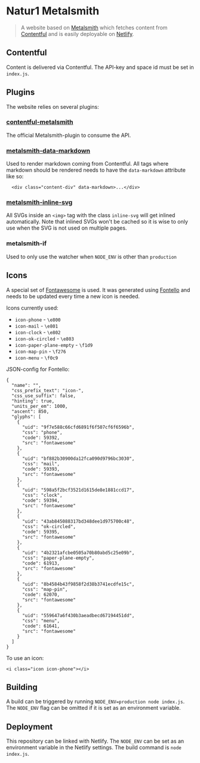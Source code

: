 # Natur1 Metalsmith
> A website based on [Metalsmith](http://www.metalsmith.io/) which fetches content from [Contentful](http://contentful.io) and is easily deployable on [Netlify](http://netlify.com).

## Contentful
Content is delivered via Contentful. The API-key and space id must be set in `index.js`.

## Plugins
The website relies on several plugins:
### [contentful-metalsmith](https://github.com/contentful/contentful-metalsmith)
The official Metalsmith-plugin to consume the API.
### [metalsmith-data-markdown](https://github.com/majodev/metalsmith-data-markdown)
Used to render markdown coming from Contentful. All tags where markdown should be rendered needs to have the `data-markdown` attribute like so:
```
  <div class="content-div" data-markdown>...</div>
```
### [metalsmith-inline-svg](https://github.com/meatysolutions/metalsmith-inline-svg)
All SVGs inside an `<img>` tag with the class `inline-svg` will get inlined automatically. Note that inlined SVGs won't be cached so it is wise to only use when the SVG is not used on multiple pages.
### metalsmith-if
Used to only use the watcher when `NODE_ENV` is other than `production`

## Icons
A special set of [Fontawesome](http://fontawesome.io/) is used. It was generated using [Fontello](http://fontello.com/) and needs to be updated every time a new icon is needed.

Icons currently used:
- `icon-phone` - `\e800`
- `icon-mail` - `\e801`
- `icon-clock` - `\e802`
- `icon-ok-circled` - `\e803`
- `icon-paper-plane-empty` - `\f1d9`
- `icon-map-pin` - `\f276`
- `icon-menu` - `\f0c9`

JSON-config for Fontello:
```
{
  "name": "",
  "css_prefix_text": "icon-",
  "css_use_suffix": false,
  "hinting": true,
  "units_per_em": 1000,
  "ascent": 850,
  "glyphs": [
    {
      "uid": "9f7e588c66cfd6891f6f507cf6f6596b",
      "css": "phone",
      "code": 59392,
      "src": "fontawesome"
    },
    {
      "uid": "bf882b30900da12fca090d9796bc3030",
      "css": "mail",
      "code": 59393,
      "src": "fontawesome"
    },
    {
      "uid": "598a5f2bcf3521d1615de8e1881ccd17",
      "css": "clock",
      "code": 59394,
      "src": "fontawesome"
    },
    {
      "uid": "43ab845088317bd348dee1d975700c48",
      "css": "ok-circled",
      "code": 59395,
      "src": "fontawesome"
    },
    {
      "uid": "4b2321afcbe0505a70b80abd5c25e09b",
      "css": "paper-plane-empty",
      "code": 61913,
      "src": "fontawesome"
    },
    {
      "uid": "8b4584b43f9858f2d38b3741ecdfe15c",
      "css": "map-pin",
      "code": 62070,
      "src": "fontawesome"
    },
    {
      "uid": "559647a6f430b3aeadbecd67194451dd",
      "css": "menu",
      "code": 61641,
      "src": "fontawesome"
    }
  ]
}
```

To use an icon:
```
<i class="icon icon-phone"></i>
```

## Building
A build can be triggered by running `NODE_ENV=production node index.js`. The `NODE_ENV` flag can be omitted if it is set as an environment variable.

## Deployment
This repository can be linked with Netlify. The `NODE_ENV` can be set as an environment variable in the Netlify settings. The build command is `node index.js`.
